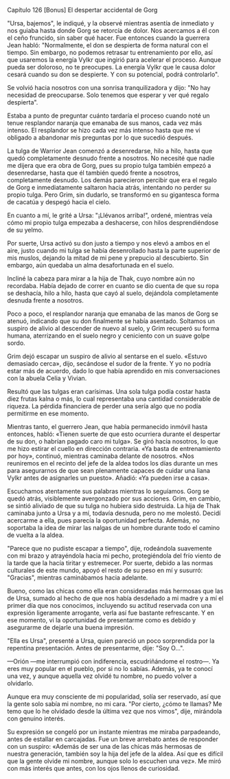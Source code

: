 
Capítulo 126 [Bonus] El despertar accidental de Gorg

"Ursa, bajemos", le indiqué, y la observé mientras asentía de inmediato y nos guiaba hasta donde Gorg se retorcía de dolor. Nos acercamos a él con el ceño fruncido, sin saber qué hacer. Fue entonces cuando la guerrera Jean habló: "Normalmente, el don se despierta de forma natural con el tiempo. Sin embargo, no podemos retrasar tu entrenamiento por ello, así que usaremos la energía Vylkr que ingirió para acelerar el proceso. Aunque pueda ser doloroso, no te preocupes. La energía Vylkr que le causa dolor cesará cuando su don se despierte. Y con su potencial, podrá controlarlo".

Se volvió hacia nosotros con una sonrisa tranquilizadora y dijo: "No hay necesidad de preocuparse. Solo tenemos que esperar y ver qué regalo despierta".

Estaba a punto de preguntar cuánto tardaría el proceso cuando noté un tenue resplandor naranja que emanaba de sus manos, cada vez más intenso. El resplandor se hizo cada vez más intenso hasta que me vi obligado a abandonar mis preguntas por lo que sucedió después.

La tulga de Warrior Jean comenzó a desenredarse, hilo a hilo, hasta que quedó completamente desnudo frente a nosotros. No necesité que nadie me dijera que era obra de Gorg, pues su propio tulga también empezó a desenredarse, hasta que él también quedó frente a nosotros, completamente desnudo. Los demás parecieron percibir que era el regalo de Gorg e inmediatamente saltaron hacia atrás, intentando no perder su propio tulga. Pero Grim, sin dudarlo, se transformó en su gigantesca forma de cacatúa y despegó hacia el cielo.

En cuanto a mí, le grité a Ursa: "¡Llévanos arriba!", ordené, mientras veía cómo mi propio tulga empezaba a deshacerse, con hilos desprendiéndose de su yelmo.

Por suerte, Ursa activó su don justo a tiempo y nos elevó a ambos en el aire, justo cuando mi tulga se había desenrollado hasta la parte superior de mis muslos, dejando la mitad de mi pene y prepucio al descubierto. Sin embargo, aún quedaba un alma desafortunada en el suelo.

Incliné la cabeza para mirar a la hija de Thak, cuyo nombre aún no recordaba. Había dejado de correr en cuanto se dio cuenta de que su ropa se deshacía, hilo a hilo, hasta que cayó al suelo, dejándola completamente desnuda frente a nosotros.

Poco a poco, el resplandor naranja que emanaba de las manos de Gorg se atenuó, indicando que su don finalmente se había asentado. Soltamos un suspiro de alivio al descender de nuevo al suelo, y Grim recuperó su forma humana, aterrizando en el suelo negro y ceniciento con un suave golpe sordo.

Grim dejó escapar un suspiro de alivio al sentarse en el suelo. «Estuvo demasiado cerca», dijo, secándose el sudor de la frente. Y yo no podría estar más de acuerdo, dado lo que había aprendido en mis conversaciones con la abuela Celia y Vivian.

Resultó que las tulgas eran carísimas. Una sola tulga podía costar hasta diez frutas kalna o más, lo cual representaba una cantidad considerable de riqueza. La pérdida financiera de perder una sería algo que no podía permitirme en ese momento.

Mientras tanto, el guerrero Jean, que había permanecido inmóvil hasta entonces, habló: «Tienen suerte de que esto ocurriera durante el despertar de su don, o habrían pagado caro mi tulga». Se giró hacia nosotros, lo que me hizo estirar el cuello en dirección contraria. «Ya basta de entrenamiento por hoy», continuó, mientras caminaba delante de nosotros. «Nos reuniremos en el recinto del jefe de la aldea todos los días durante un mes para asegurarnos de que sean plenamente capaces de cuidar una liana Vylkr antes de asignarles un puesto». Añadió: «Ya pueden irse a casa».

Escuchamos atentamente sus palabras mientras lo seguíamos. Gorg se quedó atrás, visiblemente avergonzado por sus acciones. Grim, en cambio, se sintió aliviado de que su tulga no hubiera sido destruida. La hija de Thak caminaba junto a Ursa y a mí, todavía desnuda, pero no me molestó. Decidí acercarme a ella, pues parecía la oportunidad perfecta. Además, no soportaba la idea de mirar las nalgas de un hombre durante todo el camino de vuelta a la aldea.

"Parece que no pudiste escapar a tiempo", dije, rodeándola suavemente con mi brazo y atrayéndola hacia mi pecho, protegiéndola del frío viento de la tarde que la hacía tiritar y estremecer. Por suerte, debido a las normas culturales de este mundo, apoyó el resto de su peso en mí y susurró: "Gracias", mientras caminábamos hacia adelante.

Bueno, como las chicas como ella eran consideradas más hermosas que las de Ursa, sumado al hecho de que nos había desdeñado a mi madre y a mí el primer día que nos conocimos, incluyendo su actitud reservada con una expresión ligeramente arrogante, verla así fue bastante refrescante. Y en ese momento, vi la oportunidad de presentarme como es debido y asegurarme de dejarle una buena impresión.

"Ella es Ursa", presenté a Ursa, quien pareció un poco sorprendida por la repentina presentación. Antes de presentarme, dije: "Soy O...".

—Orión —me interrumpió con indiferencia, escudriñándome el rostro—. Ya eres muy popular en el pueblo, por si no lo sabías. Además, ya te conocí una vez, y aunque aquella vez olvidé tu nombre, no puedo volver a olvidarlo.

Aunque era muy consciente de mi popularidad, solía ser reservado, así que la gente solo sabía mi nombre, no mi cara. "Por cierto, ¿cómo te llamas? Me temo que lo he olvidado desde la última vez que nos vimos", dije, mirándola con genuino interés.

Su expresión se congeló por un instante mientras me miraba parpadeando, antes de estallar en carcajadas. Fue un breve arrebato antes de responder con un suspiro: «Además de ser una de las chicas más hermosas de nuestra generación, también soy la hija del jefe de la aldea. Así que es difícil que la gente olvide mi nombre, aunque solo lo escuchen una vez». Me miró con más interés que antes, con los ojos llenos de curiosidad.